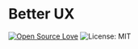 # Better UX
[![Open Source Love](https://firstcontributions.github.io/open-source-badges/badges/open-source-v1/open-source.svg)](https://github.com/firstcontributions/open-source-badges)
![License: MIT](https://img.shields.io/badge/License-MIT-green.svg)
